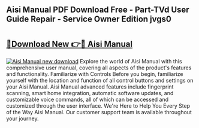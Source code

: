 ## Aisi Manual PDF Download Free - Part-TVd User Guide Repair - Service Owner Edition jvgs0

# <h2><a href="http://bc4046.oget.top/?id=Aisi+Manual">🔗Download New 👉🔴 Aisi Manual</a></h2>

[![Aisi Manual new download](https://i.imgur.com/5g1atiW.png)](http://bc4046.oget.top/?id=Aisi+Manual)
Explore the world of Aisi Manual with this comprehensive user manual, covering all aspects of the product's features and functionality. Familiarize with Controls Before you begin, familiarize yourself with the location and function of all control buttons and settings on your Aisi Manual. Aisi Manual advanced features include fingerprint scanning, smart home integration, automatic software updates, and customizable voice commands, all of which can be accessed and customized through the user interface. We're Here to Help You Every Step of the Way Aisi Manual. Our customer support team is available throughout your journey.
